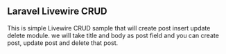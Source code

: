 
## Laravel Livewire CRUD

This is simple Livewire CRUD sample that will create post insert update delete module. we will take title and body as post field and you can create post, update post and delete that post.

